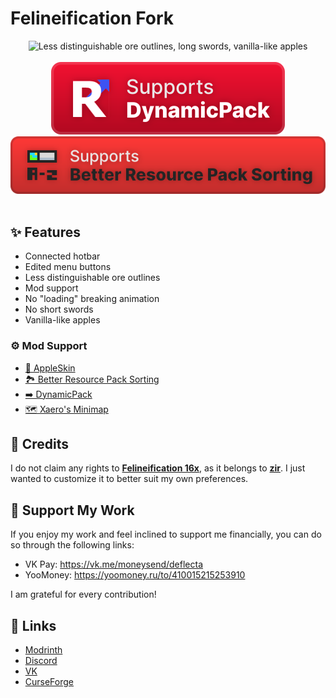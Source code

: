# Felineification Fork

<div align="center">
    <img title="Less distinguishable ore outlines, long swords, vanilla-like apples" src="https://cdn.modrinth.com/data/nd5ZIH7m/images/0edc02b9e096ae597a9ba4da3afe800cb8b00b37.png">
    <br>
    <br>
    <a href="https://modrinth.com/mod/dynamicpack"><img title="Good mod, good dev ❤️" src="Misc/dynamicpack_cozy_en_vector.svg"></a>
    <a href="https://modrinth.com/mod/better-resource-pack-sorting"><img title="Very user-friendly mod" src="Misc/brps_cozy_en_vector.svg"></a>
    <br>
    <br>
</div>

## ✨ Features
- Connected hotbar
- Edited menu buttons
- Less distinguishable ore outlines
- Mod support
- No "loading" breaking animation
- No short swords
- Vanilla-like apples

### ⚙️ Mod Support
- [🍎 AppleSkin](https://modrinth.com/mod/appleskin)
- [🏞️ Better Resource Pack Sorting](https://modrinth.com/mod/better-resource-pack-sorting)
- [➡️ DynamicPack](https://modrinth.com/mod/dynamicpack)
- [🗺️ Xaero's Minimap](https://modrinth.com/mod/xaeros-minimap)


## 📛 Credits
I do not claim any rights to [**Felineification 16x**](https://modrinth.com/resourcepack/felineification-16x), as it belongs to [**zir**](https://modrinth.com/user/zir). I just wanted to customize it to better suit my own preferences.

## 💝 Support My Work
If you enjoy my work and feel inclined to support me financially, you can do so through the following links:
* VK Pay: <https://vk.me/moneysend/deflecta>
* YooMoney: <https://yoomoney.ru/to/410015215253910>

I am grateful for every contribution!

## 🔗 Links

* [Modrinth](https://modrinth.com/resourcepack/felineification-fork)
* [Discord](https://discord.gg/jEBnF3ugSJ)
* [VK](https://vk.com/demipr)
* [CurseForge](https://legacy.curseforge.com/minecraft/texture-packs/felineification-fork)